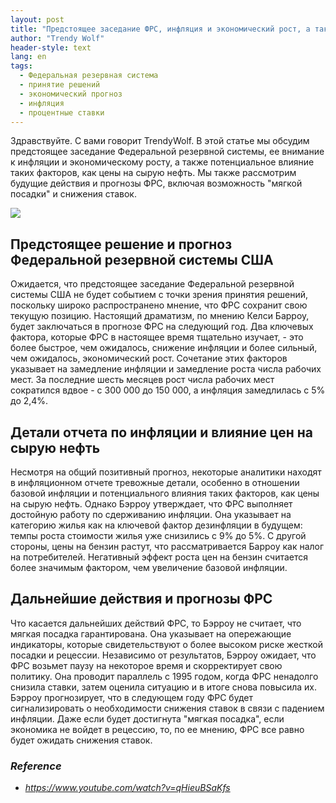 ```yaml
---
layout: post
title: "Предстоящее заседание ФРС, инфляция и экономический рост, а также прогнозы по снижению ставок"
author: "Trendy Wolf"
header-style: text
lang: en
tags:
  - Федеральная резервная система
  - принятие решений
  - экономический прогноз
  - инфляция
  - процентные ставки
---
```


Здравствуйте. С вами говорит TrendyWolf. В этой статье мы обсудим предстоящее заседание Федеральной резервной системы, ее внимание к инфляции и экономическому росту, а также потенциальное влияние таких факторов, как цены на сырую нефть. Мы также рассмотрим будущие действия и прогнозы ФРС, включая возможность "мягкой посадки" и снижения ставок.

<img
    src="https://i.ytimg.com/vi/qHieuBSaKfs/hqdefault.jpg"
/>


## Предстоящее решение и прогноз Федеральной резервной системы США
Ожидается, что предстоящее заседание Федеральной резервной системы США не будет событием с точки зрения принятия решений, поскольку широко распространено мнение, что ФРС сохранит свою текущую позицию. Настоящий драматизм, по мнению Келси Барроу, будет заключаться в прогнозе ФРС на следующий год. Два ключевых фактора, которые ФРС в настоящее время тщательно изучает, - это более быстрое, чем ожидалось, снижение инфляции и более сильный, чем ожидалось, экономический рост. Сочетание этих факторов указывает на замедление инфляции и замедление роста числа рабочих мест. За последние шесть месяцев рост числа рабочих мест сократился вдвое - с 300 000 до 150 000, а инфляция замедлилась с 5% до 2,4%.

## Детали отчета по инфляции и влияние цен на сырую нефть
Несмотря на общий позитивный прогноз, некоторые аналитики находят в инфляционном отчете тревожные детали, особенно в отношении базовой инфляции и потенциального влияния таких факторов, как цены на сырую нефть. Однако Бэрроу утверждает, что ФРС выполняет достойную работу по сдерживанию инфляции. Она указывает на категорию жилья как на ключевой фактор дезинфляции в будущем: темпы роста стоимости жилья уже снизились с 9% до 5%. С другой стороны, цены на бензин растут, что рассматривается Барроу как налог на потребителей. Негативный эффект роста цен на бензин считается более значимым фактором, чем увеличение базовой инфляции.

## Дальнейшие действия и прогнозы ФРС
Что касается дальнейших действий ФРС, то Бэрроу не считает, что мягкая посадка гарантирована. Она указывает на опережающие индикаторы, которые свидетельствуют о более высоком риске жесткой посадки и рецессии. Независимо от результатов, Бэрроу ожидает, что ФРС возьмет паузу на некоторое время и скорректирует свою политику. Она проводит параллель с 1995 годом, когда ФРС ненадолго снизила ставки, затем оценила ситуацию и в итоге снова повысила их. Бэрроу прогнозирует, что в следующем году ФРС будет сигнализировать о необходимости снижения ставок в связи с падением инфляции. Даже если будет достигнута "мягкая посадка", если экономика не войдет в рецессию, то, по ее мнению, ФРС все равно будет ожидать снижения ставок.


### _Reference_
- _https://www.youtube.com/watch?v=qHieuBSaKfs_

